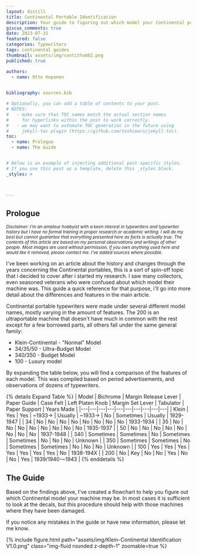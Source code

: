 ```yaml
---
layout: distill
title: Continental Portable Identification
description: Your guide to figuring out which model your Continental portable typewriter is.
giscus_comments: true
date: 2023-07-31
featured: false
categories: Typewriters
tags: continental guides
thumbnail: assets/img/contithumb2.png
published: true

authors:
  - name: Otto Koponen
 

bibliography: sources.bib

# Optionally, you can add a table of contents to your post.
# NOTES:
#   - make sure that TOC names match the actual section names
#     for hyperlinks within the post to work correctly.
#   - we may want to automate TOC generation in the future using
#     jekyll-toc plugin (https://github.com/toshimaru/jekyll-toc).
toc:
  - name: Prologue
  - name: The Guide


# Below is an example of injecting additional post-specific styles.
# If you use this post as a template, delete this _styles block.
_styles: >



---
```


## Prologue

<sub>*Disclaimer: I'm an amateur hobbyist with a keen interest in typewriters and typewriter history but I have no formal training in proper research or academic writing. I will do my best but cannot guarantee that everything presented here as facts is actually true. The contents of this article are based on my personal observations and writings of other people. Most images are used without permission, if you own anything used here and would like it removed, please contact me. I've added sources where possible.*<sub>

I've been working on an article about the history and changes through the years concerning the Continental portables, this is a sort of spin-off topic that i decided to cover after i started my research. I saw many collectors, even seasoned veterans who were confused about which model their machine was. This guide a quick reference for that purpose, i'll go into more detail about the differences and features in the main article.

Continental portable typewriters were made under several different model names, mostly varying in the amount of features. The 200 is an ultraportable machine that doesn't have much in common with the rest except for a few borrowed parts, all others fall under the same general family: 

- Klein-Continental - "Normal" Model
- 34/35/50 - Ultra-Budget Model
- 340/350 - Budget Model
- 100 - Luxury model

By expanding the table below, you will find a comparison of the features of each model. This was compiled based on period advertisements, and observations of dozens of typewriters.

<div class="l-page-outset">
{% details Expand Table %}
| Model | Bichrome | Margin Release Lever | Paper Guide | Case Felt | Left Platen Knob | Margin Set Lever | Tabulator | Paper Support | Years Made |
|---|---|---|---|---|---|---|---|---|---|
| Klein | Yes | Yes | ~1933-> | Usually | ~1933-> | No | Sometimes | Usually | 1929-1947 |
| 34 | No | No | No | No | No | No | No | No | 1933-1934 |
| 35 | No | No | No | No | No | No | No | No | 1935-1937 |
| 50 | No | No | No | No | No | No | No | No | 1937-1948 |
| 340 | Sometimes | Sometimes | No | Sometimes | Sometimes | No | No | No | Unknown |
| 350 | Sometimes | Sometimes | No | Sometimes | Sometimes | No | No | No | Unknown |
| 100 | Yes | Yes | Yes | Yes | Yes | Yes | Yes | No | 1938-194X |
| 200 | No | Key | No | No | Yes | No | No | Yes | 1939/1940-~1943 |
{% enddetails %}
</div>

## The Guide

Based on the findings above, I've created a flowchart to help you figure out which Continental model your machine may be. In most cases it is sufficient to look at the decals, but this procedure should help with those machines where they have been damaged.

If you notice any mistakes in the guide or have new information, please let me know.

<div class="l-page-outset">
 {% include figure.html path="assets/img/Klein-Continental Identification V1.0.png" class="img-fluid rounded z-depth-1" zoomable=true %}
</div>
